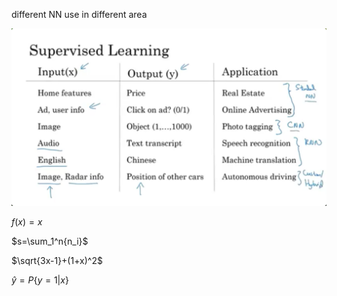 different NN use in different area

![Aaron Swartz](https://github.com/kinglin/NotesOfDL/raw/master/pics/nn_dl_1.jpg)

$f(x)=x$

$s=\sum_1^n{n_i}$

$\sqrt{3x-1}+(1+x)^2$

$\hat{y}=P\{y=1|x\}$

